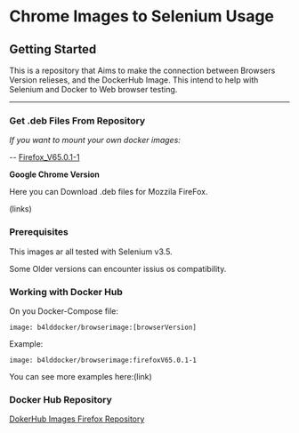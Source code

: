 # Chrome Images to Selenium Usage

## Getting Started

This is a repository that Aims to make the connection between Browsers Version relieses, and the DockerHub Image.
This intend to help with Selenium and Docker to Web browser testing.


***

### Get .deb Files From Repository

*If you want to mount your own docker images:*

-- [Firefox_V65.0.1-1](https://mega.nz/#!Uh521aAA!gNo9h6rYKBgJtOs66e8y6FOEjwxz0hMinkmf2HPTu18)


**Google Chrome Version**

Here you can Download .deb files for Mozzila FireFox.

(links)




### Prerequisites

This images ar all tested with Selenium v3.5.

Some Older versions can encounter issius os compatibility.


### Working with Docker Hub

On you Docker-Compose file:


```
image: b4lddocker/browserimage:[browserVersion]
```


Example:
```
image: b4lddocker/browserimage:firefoxV65.0.1-1
```


You can see more examples here:(link)


### Docker Hub Repository

[DokerHub Images Firefox Repository](https://hub.docker.com/r/b4lddocker/browser-firefox)







